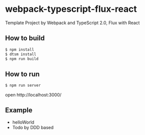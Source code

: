# webpack-typescript-flux-react

Template Project by Webpack and TypeScript 2.0, Flux with React

## How to build

```sh
$ npm install
$ dtsm install
$ npm run build
```

## How to run

```sh
$ npm run server
```
open http://localhost:3000/

## Example

- helloWorld
- Todo by DDD based

